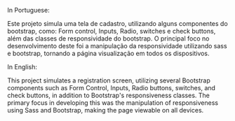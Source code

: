 In Portuguese: 

Este projeto simula uma tela de cadastro, utilizando alguns componentes do bootstrap, como: Form control, Inputs, Radio, switches e check buttons, além das classes de responsividade do bootstrap.
O principal foco no desenvolvimento deste foi a manipulação da responsividade utilizando sass e bootstrap, tornando a página visualização em todos os dispositivos.

In English:

This project simulates a registration screen, utilizing several Bootstrap components such as Form Control, Inputs, Radio buttons, switches, and check buttons, in addition to Bootstrap's responsiveness classes. The primary focus in developing this was the manipulation of responsiveness using Sass and Bootstrap, making the page viewable on all devices.
